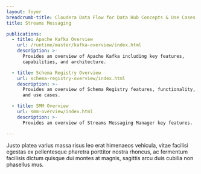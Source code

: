 ```yaml
---
layout: foyer
breadcrumb-title: Cloudera Data Flow for Data Hub Concepts & Use Cases
title: Streams Messaging

publications:
  - title: Apache Kafka Overview
    url: /runtime/master/kafka-overview/index.html
    description: >-
      Provides an overview of Apache Kafka including key features,
      capabilities, and architecture.

  - title: Schema Registry Overview
    url: schema-registry-overview/index.html
    description: >-
      Provides an overview of Schema Registry features, functionality,
      and use cases.

  - title: SMM Overview
    url: smm-overview/index.html
    description: >-
      Provides an overview of Streams Messaging Manager key features.

---
```


Justo platea varius massa risus leo erat himenaeos vehicula, vitae
facilisi egestas ex pellentesque pharetra porttitor nostra rhoncus, ac
fermentum facilisis dictum quisque dui montes at magnis, sagittis arcu
duis cubilia non phasellus mus.
